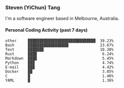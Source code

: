 ### Steven (YiChun) Tang

I'm a software engineer based in Melbourne, Australia.

#### Personal Coding Activity (past 7 days)
```
other     ▓▓▓▓▓▓▓▓▓▓▓▓▓▓▓▓▓▓▓▓▓▓▓▓▓▓▓▓▓▓  39.23%
Bash      ▓▓▓▓▓▓▓▓▓▓▓▓▓▓▓▓▓▓              23.67%
Text      ▓▓▓▓▓▓▓                         10.38%
Rust      ▓▓▓▓                             6.24%
Markdown  ▓▓▓▓                             5.45%
Python    ▓▓▓                              4.74%
E-mail    ▓▓▓                              4.42%
Docker    ▓▓                               3.05%
C         ▓                                1.46%
YAML      ▓                                1.36%
```
